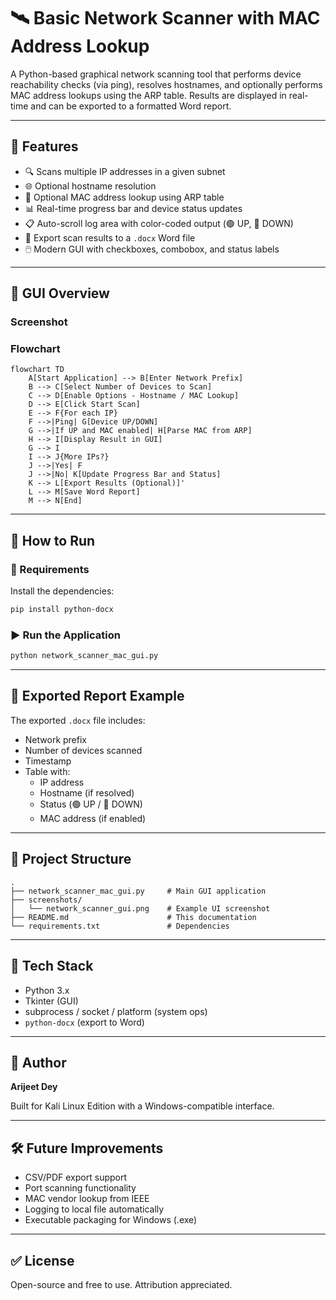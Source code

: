# 🛰️ Basic Network Scanner with MAC Address Lookup

A Python-based graphical network scanning tool that performs device reachability checks (via ping), resolves hostnames, and optionally performs MAC address lookups using the ARP table. Results are displayed in real-time and can be exported to a formatted Word report.

---

## 📌 Features

- 🔍 Scans multiple IP addresses in a given subnet
- 🌐 Optional hostname resolution
- 🧭 Optional MAC address lookup using ARP table
- 📊 Real-time progress bar and device status updates
- 📋 Auto-scroll log area with color-coded output (🟢 UP, 🔴 DOWN)
- 📁 Export scan results to a `.docx` Word file
- 🖱️ Modern GUI with checkboxes, combobox, and status labels

---

## 🧱 GUI Overview

### Screenshot

### Flowchart

```mermaid
flowchart TD
    A[Start Application] --> B[Enter Network Prefix]
    B --> C[Select Number of Devices to Scan]
    C --> D[Enable Options - Hostname / MAC Lookup]
    D --> E[Click Start Scan]
    E --> F{For each IP}
    F -->|Ping| G[Device UP/DOWN]
    G -->|If UP and MAC enabled| H[Parse MAC from ARP]
    H --> I[Display Result in GUI]
    G --> I
    I --> J{More IPs?}
    J -->|Yes| F
    J -->|No| K[Update Progress Bar and Status]
    K --> L[Export Results (Optional)]'
    L --> M[Save Word Report]
    M --> N[End]

```

---

## 🚀 How to Run

### 🔧 Requirements

Install the dependencies:

```bash
pip install python-docx
```

### ▶️ Run the Application

```bash
python network_scanner_mac_gui.py
```

---

## 📄 Exported Report Example

The exported `.docx` file includes:

- Network prefix
- Number of devices scanned
- Timestamp
- Table with:
  - IP address
  - Hostname (if resolved)
  - Status (🟢 UP / 🔴 DOWN)
  - MAC address (if enabled)

---

## 📂 Project Structure

```
.
├── network_scanner_mac_gui.py     # Main GUI application
├── screenshots/
│   └── network_scanner_gui.png    # Example UI screenshot
├── README.md                      # This documentation
└── requirements.txt               # Dependencies
```

---

## 🧠 Tech Stack

- Python 3.x
- Tkinter (GUI)
- subprocess / socket / platform (system ops)
- `python-docx` (export to Word)

---

## 📌 Author

**Arijeet Dey**

Built for Kali Linux Edition with a Windows-compatible interface.

---

## 🛠️ Future Improvements

- CSV/PDF export support
- Port scanning functionality
- MAC vendor lookup from IEEE
- Logging to local file automatically
- Executable packaging for Windows (.exe)

---

## ✅ License

Open-source and free to use. Attribution appreciated.

